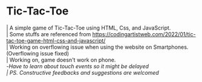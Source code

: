 # Tic-Tac-Toe
| A simple game of Tic-Tac-Toe using HTML, Css, and JavaScript.<br>
| Some stuffs are referenced from https://codingartistweb.com/2022/01/tic-tac-toe-game-html-css-and-javascript/<br>
| Working on overflowing issue when using the website on Smartphones.(Overflowing issue fixed)<br>
| Working on, game doesn't work on phone.<br>
	-<i>Have to learn about touch events so it might be delayed<i><br>
| PS. Constructive feedbacks and suggestions are welcomed <br>
